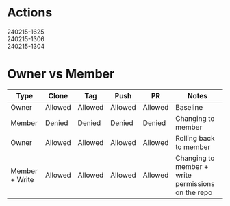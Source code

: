 # Actions
240215-1625  
240215-1306  
240215-1304  

# Owner vs Member

| Type | Clone | Tag | Push | PR | Notes |
|---|---|---|---|---|---|
| Owner | Allowed | Allowed | Allowed | Allowed | Baseline |
| Member | Denied | Denied | Denied | Denied | Changing to member |
| Owner | Allowed | Allowed | Allowed | Allowed | Rolling back to member |
| Member + Write | Allowed | Allowed | Allowed | Allowed | Changing to member + write permissions on the repo |
